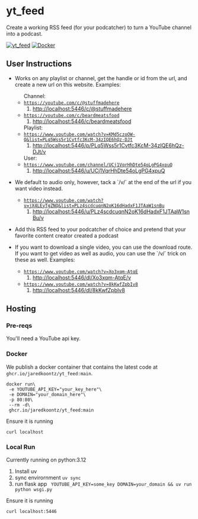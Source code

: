 # yt_feed

Create a working RSS feed (for your podcatcher) to turn a YouTube channel into a podcast.

[![yt_feed](https://github.com/jaredkoontz/yt_feed/actions/workflows/python-app.yml/badge.svg)](https://github.com/jaredkoontz/yt_feed/actions/workflows/python-app.yml)
[![Docker](https://github.com/jaredkoontz/yt_feed/actions/workflows/docker-publish.yml/badge.svg)](https://github.com/jaredkoontz/yt_feed/actions/workflows/docker-publish.yml)

## User Instructions

<ul>
    <li>
        <p>Works on any playlist or channel, get the handle or id from the url, and create a new url on
            this website. Examples:</p>
        <ul>
            Channel:
            <li><code><a href="https://youtube.com/c/@stuffmadehere">https://youtube.com/c/@stuffmadehere</a></code>
                <ol>
                    <li><a href="http://localhost:5446/c/@stuffmadehere">http://localhost:5446/c/@stuffmadehere</a></li>
                </ol>
            </li>
            <li><code><a href="https://youtube.com/c/beardmeatsfood">https://youtube.com/c/beardmeatsfood</a></code>
                <ol>
                    <li><a href="http://localhost:5446/c/beardmeatsfood">http://localhost:5446/c/beardmeatsfood</a></li>
                </ol>
            </li>
            Playlist:
            <li><code><a href="https://www.youtube.com/watch?v=KMd5czoOW-Q&list=PLq5Wss5r1Cvtfc3KcM-34zIQE6hQz-DJt">https://www.youtube.com/watch?v=KMd5czoOW-Q&list=PLq5Wss5r1Cvtfc3KcM-34zIQE6hQz-DJt</a></code>
                <ol>
                    <li><a href="http://localhost:5446/p/PLq5Wss5r1Cvtfc3KcM-34zIQE6hQz-DJt/v">http://localhost:5446/p/PLq5Wss5r1Cvtfc3KcM-34zIQE6hQz-DJt/v</a>
                    </li>
                </ol>
            </li>
            User:
            <li><code><a href="https://www.youtube.com/channel/UCj1VqrHhDte54oLgPG4xpuQ">https://www.youtube.com/channel/UCj1VqrHhDte54oLgPG4xpuQ</a></code>
                <ol>
                    <li><a href="http://localhost:5446/u/UCj1VqrHhDte54oLgPG4xpuQ">http://localhost:5446/u/UCj1VqrHhDte54oLgPG4xpuQ</a>
                    </li>
                </ol>
            </li>
        </ul>
    </li>
    <li>
        <p> We default to audio only, however, tack a `/v/` at the end of the url if you want
            video instead.</p>
        <ul>
            <li><code><a href="https://www.youtube.com/watch?v=jX4LEyTgZNQ&list=PLz4scdcuqnN2oK16dHadxF1JTAaW1snBu">https://www.youtube.com/watch?v=jX4LEyTgZNQ&list=PLz4scdcuqnN2oK16dHadxF1JTAaW1snBu</a></code>
                <ol>
                    <li><a href="http://localhost:5446/p/PLz4scdcuqnN2oK16dHadxF1JTAaW1snBu/v">http://localhost:5446/u/PLz4scdcuqnN2oK16dHadxF1JTAaW1snBu/v</a>
                    </li>
                </ol>
            </li>
        </ul>
    </li>
    <li>
        <p>Add this RSS feed to your podcatcher of choice and pretend that your favorite content creator created a
            podcast</p>
    </li>
    <li>
        <p>If you want to download a single video, you can use the download route.
            If you want to get video as well as audio, you can use the `/v/` trick on these as well. Examples:</p>
        <ul>
            <li><code><a href="https://www.youtube.com/watch?v=Xo3xqm-AtqE">https://www.youtube.com/watch?v=Xo3xqm-AtqE</a></code>
                <ol>
                    <li><a href="http://localhost:5446/dl/Xo3xqm-AtqE/v">http://localhost:5446/dl/Xo3xqm-AtqE/v</a></li>
                </ol>
            </li>
            <li><code><a href="https://www.youtube.com/watch?v=8kKwfZpbIv8">https://www.youtube.com/watch?v=8kKwfZpbIv8</a></code>
                <ol>
                    <li><a href="http://localhost:5446/dl/8kKwfZpbIv8">http://localhost:5446/dl/8kKwfZpbIv8</a></li>
                </ol>
            </li>
        </ul>
    </li>
</ul>

## Hosting

### Pre-reqs

You'll need a YouTube api key.

### Docker

We publish a docker container that contains the latest code at `ghcr.io/jaredkoontz/yt_feed:main`.

```shell
docker run\
 -e YOUTUBE_API_KEY="your_key_here"\
 -e DOMAIN="your_domain_here"\
 -p 80:80\
 --rm -d\
 ghcr.io/jaredkoontz/yt_feed:main
```

Ensure it is running

`curl localhost`

### Local Run

Currently running on python:3.12

1. Install uv
2. sync envirornment
   `uv sync`
3. run flask app
   ` YOUTUBE_API_KEY=some_key DOMAIN=your_domain && uv run python wsgi.py`

Ensure it is running

`curl localhost:5446`
